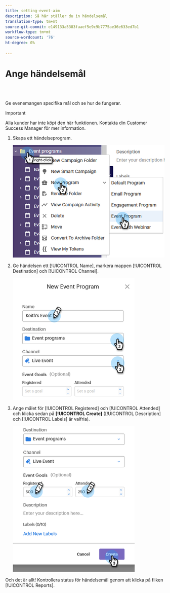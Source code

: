 ```yaml
---
title: setting-event-aim
description: Så här ställer du in händelsemål
translation-type: tm+mt
source-git-commit: e149133a5383faaef5e9c9b7775ae36e633ed7b1
workflow-type: tm+mt
source-wordcount: '76'
ht-degree: 0%

---
```



# Ange händelsemål

<br> 

Ge evenemangen specifika mål och se hur de fungerar.

>[!IMPORTANT]
>Alla kunder har inte köpt den här funktionen. Kontakta din Customer Success Manager för mer information.

1. Skapa ett händelseprogram.

   ![Bild ett](/help/sky/assets/event-programs/setting-event-goals/setting-event-goals-1.png)

1. Ge händelsen ett [!UICONTROL Name], markera mappen [!UICONTROL Destination] och [!UICONTROL Channel].

   ![Bild två](/help/sky/assets/event-programs/setting-event-goals/setting-event-goals-2.png)

1. Ange målet för [!UICONTROL Registered] och [!UICONTROL Attended] och klicka sedan på **[!UICONTROL Create]** ([!UICONTROL Description] och [!UICONTROL Labels] är valfria).

   ![Bild ett](/help/sky/assets/event-programs/setting-event-goals/setting-event-goals-3.png)

Och det är allt! Kontrollera status för händelsemål genom att klicka på fliken [!UICONTROL Reports].
